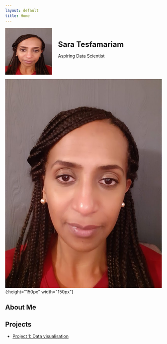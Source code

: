 ```yaml
---
layout: default
title: Home
---
```

<div style="display: flex; align-items: center;">
  <img src="https://github.com/tes2sara/sara_tesfamariam/blob/main/Profile.jpg?raw=true" alt="Profile Picture" style="height: 150px; width:150px; boarder-radius:50%; margin-right: 20px;">
  <div>
    <h1 style="font-size: 24px; margin: 0;">Sara Tesfamariam</h1>
    <p>Aspiring Data Scientist</p>
  </div>
</div>

![Profile](https://github.com/tes2sara/sara_tesfamariam/blob/main/Profile.jpg?raw=true){:height="150px" width="150px"}

## About Me

## Projects
- [Project 1: Data visualisation](project1.md)

  
  



